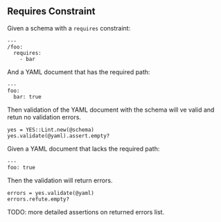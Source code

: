 ## Requires Constraint

Given a schema with a `requires` constraint:

    ---
    /foo:
      requires:
        - bar

And a YAML document that has the required path:

    ---
    foo: 
      bar: true

Then validation of the YAML document with the schema will
ve valid and retun no validation errors.

    yes = YES::Lint.new(@schema)
    yes.validate(@yaml).assert.empty?

Given a YAML document that lacks the required path: 

    ---
    foo: true

Then the validation will return errors.

    errors = yes.validate(@yaml)
    errors.refute.empty?

TODO: more detailed assertions on returned errors list.

